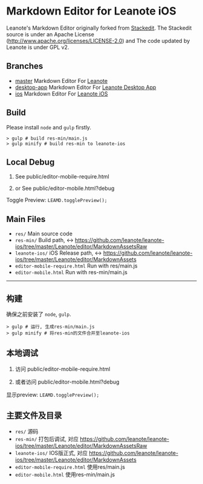 # Markdown Editor for Leanote iOS

Leanote's Markdown Editor originally forked from [Stackedit](https://github.com/benweet/stackedit). The Stackedit source is under an Apache License (http://www.apache.org/licenses/LICENSE-2.0) and The code updated by Leanote is under GPL v2.

## Branches

* [master](https://github.com/leanote/desktop-app) Markdown Editor For [Leanote](https://github.com/leanote/leanote)
* [desktop-app](https://github.com/leanote/markdown-editor/tree/desktop-app) Markdown Editor For [Leanote Desktop App](https://github.com/leanote/desktop-app)
* [ios](https://github.com/leanote/markdown-editor/tree/ios) Markdown Editor For [Leanote iOS](https://github.com/leanote/desktop-ios)

## Build

Please install `node` and `gulp` firstly.

```
> gulp # build res-min/main.js
> gulp minify # build res-min to leanote-ios
```

## Local Debug

1. See
public/editor-mobile-require.html

2. or See
public/editor-mobile.html?debug

Toggle Preview: `LEAMD.togglePreview();`

## Main Files

* `res/` Main source code
* `res-min/` Build path, <-> https://github.com/leanote/leanote-ios/tree/master/Leanote/editor/MarkdownAssetsRaw
* `leanote-ios/` iOS Release path, <-> https://github.com/leanote/leanote-ios/tree/master/Leanote/editor/MarkdownAssets
* `editor-mobile-require.html` Run with res/main.js
* `editor-mobile.html` Run with res-min/main.js

-------------------------------

## 构建

确保之前安装了 `node`, `gulp`.

```
> gulp # 运行, 生成res-min/main.js
> gulp minify # 将res-min的文件合并至leanote-ios
```

## 本地调试

1. 访问
public/editor-mobile-require.html

2. 或者访问
public/editor-mobile.html?debug

显示preview: `LEAMD.togglePreview();`

## 主要文件及目录

* `res/` 源码
* `res-min/` 打包后调试, 对应 https://github.com/leanote/leanote-ios/tree/master/Leanote/editor/MarkdownAssetsRaw
* `leanote-ios/` IOS版正式, 对应 https://github.com/leanote/leanote-ios/tree/master/Leanote/editor/MarkdownAssets
* `editor-mobile-require.html` 使用res/main.js
* `editor-mobile.html` 使用res-min/main.js